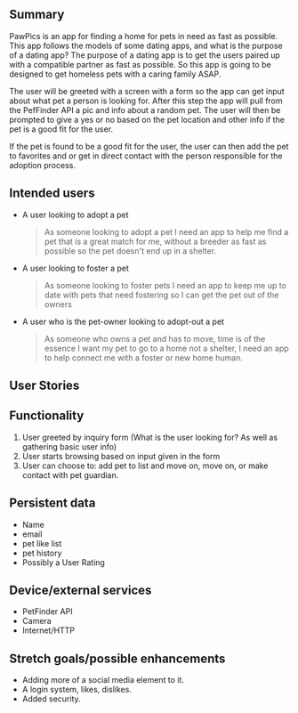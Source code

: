 ## Summary
PawPics is an app for finding a home for pets in need as fast as possible.  This app follows the models of some dating apps, and what is the purpose of a dating app?
The purpose of a dating app is to get the users paired up with a compatible partner as fast as possible.  So this app is going to be designed to get homeless pets with a
caring family ASAP.

The user will be greeted with a screen with a form so the app can get input about what pet a person is looking for.  After this step the app will pull from the PefFinder API a pic and
info about a random pet.  The user will then be prompted to give a yes or no based on the pet location and other info if the pet is a good fit for the user.

If the pet is found to be a good fit for the user, the user can then add the pet to favorites and or get in direct contact with the person responsible for the adoption process.

## Intended users
* A user looking to adopt a pet
    > As someone looking to adopt a pet I need an app to help me find a pet that is a great match for me, without a breeder as fast as possible so the pet doesn't end up in a shelter.

* A user looking to foster a pet
    > As someone looking to foster pets I need an app to keep me up to date with pets that need fostering so I can get the pet out of the owners

* A user who is the pet-owner looking to adopt-out a pet
    > As someone who owns a pet and has to move, time is of the essence I want my pet to go to a home not a shelter, I need an app to help connect me with a foster or new home human.

## User Stories

## Functionality
1. User greeted by inquiry form (What is the user looking for?  As well as gathering basic user info)
2. User starts browsing based on input given in the form
3. User can choose to: add pet to list and move on, move on, or make contact with pet guardian.

## Persistent data
* Name
* email
* pet like list
* pet history
* Possibly a User Rating

## Device/external services
* PetFinder API
* Camera
* Internet/HTTP

## Stretch goals/possible enhancements 
* Adding more of a social media element to it.
* A login system, likes, dislikes.
* Added security.

